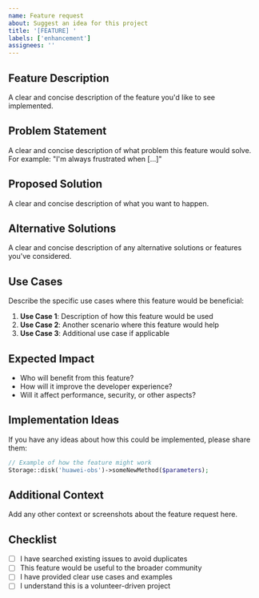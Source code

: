 ```yaml
---
name: Feature request
about: Suggest an idea for this project
title: '[FEATURE] '
labels: ['enhancement']
assignees: ''
---
```


## Feature Description

A clear and concise description of the feature you'd like to see implemented.

## Problem Statement

A clear and concise description of what problem this feature would solve. For example: "I'm always frustrated when [...]"

## Proposed Solution

A clear and concise description of what you want to happen.

## Alternative Solutions

A clear and concise description of any alternative solutions or features you've considered.

## Use Cases

Describe the specific use cases where this feature would be beneficial:

1. **Use Case 1**: Description of how this feature would be used
2. **Use Case 2**: Another scenario where this feature would help
3. **Use Case 3**: Additional use case if applicable

## Expected Impact

- Who will benefit from this feature?
- How will it improve the developer experience?
- Will it affect performance, security, or other aspects?

## Implementation Ideas

If you have any ideas about how this could be implemented, please share them:

```php
// Example of how the feature might work
Storage::disk('huawei-obs')->someNewMethod($parameters);
```

## Additional Context

Add any other context or screenshots about the feature request here.

## Checklist

- [ ] I have searched existing issues to avoid duplicates
- [ ] This feature would be useful to the broader community
- [ ] I have provided clear use cases and examples
- [ ] I understand this is a volunteer-driven project 